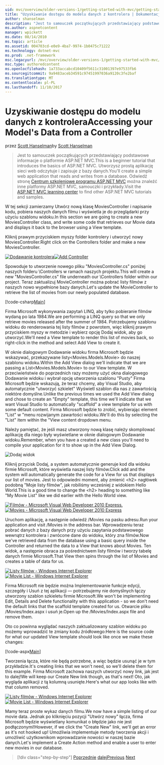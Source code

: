 ```yaml
---
uid: mvc/overview/older-versions-1/getting-started-with-mvc/getting-started-with-mvc-part5
title: "Uzyskiwanie dostępu do modelu danych z kontrolera | Dokumentacja firmy Microsoft"
author: shanselman
description: "Jest to samouczek początkujących przedstawiający podstawowe informacje o platformie ASP.NET MVC. Utworzysz prostą aplikację sieci web odczytuje i zapisuje z bazy danych."
ms.author: aspnetcontent
manager: wpickett
ms.date: 08/14/2010
ms.topic: article
ms.assetid: 004703cd-e0e9-4ba7-9974-1b0475c71222
ms.technology: dotnet-mvc
ms.prod: .net-framework
msc.legacyurl: /mvc/overview/older-versions-1/getting-started-with-mvc/getting-started-with-mvc-part5
msc.type: authoredcontent
ms.openlocfilehash: 1a733accabcd10409f5611c31001397e97533fb6
ms.sourcegitcommit: 9a9483aceb34591c97451997036a9120c3fe2baf
ms.translationtype: MT
ms.contentlocale: pl-PL
ms.lasthandoff: 11/10/2017
---
```

<a name="accessing-your-models-data-from-a-controller"></a><span data-ttu-id="fc97b-104">Uzyskiwanie dostępu do modelu danych z kontrolera</span><span class="sxs-lookup"><span data-stu-id="fc97b-104">Accessing your Model's Data from a Controller</span></span>
====================
<span data-ttu-id="fc97b-105">przez [Scott Hanselman](https://github.com/shanselman)</span><span class="sxs-lookup"><span data-stu-id="fc97b-105">by [Scott Hanselman](https://github.com/shanselman)</span></span>

> <span data-ttu-id="fc97b-106">Jest to samouczek początkujących przedstawiający podstawowe informacje o platformie ASP.NET MVC.</span><span class="sxs-lookup"><span data-stu-id="fc97b-106">This is a beginner tutorial that introduces the basics of ASP.NET MVC.</span></span> <span data-ttu-id="fc97b-107">Utworzysz prostą aplikację sieci web odczytuje i zapisuje z bazy danych.</span><span class="sxs-lookup"><span data-stu-id="fc97b-107">You'll create a simple web application that reads and writes from a database.</span></span> <span data-ttu-id="fc97b-108">Odwiedź stronę [Centrum szkoleniowe programu ASP.NET MVC](../../../index.md) można znaleźć inne platformy ASP.NET MVC, samouczki i przykłady.</span><span class="sxs-lookup"><span data-stu-id="fc97b-108">Visit the [ASP.NET MVC learning center](../../../index.md) to find other ASP.NET MVC tutorials and samples.</span></span>


<span data-ttu-id="fc97b-109">W tej sekcji zamierzamy Utwórz nową klasę MoviesController i napisanie kodu, pobiera naszych danych filmu i wyświetla je do przeglądarki przy użyciu szablonu widoku.</span><span class="sxs-lookup"><span data-stu-id="fc97b-109">In this section we are going to create a new MoviesController class, and write some code that retrieves our Movie data and displays it back to the browser using a View template.</span></span>

<span data-ttu-id="fc97b-110">Kliknij prawym przyciskiem myszy folder kontrolery i utworzyć nowy MoviesController.</span><span class="sxs-lookup"><span data-stu-id="fc97b-110">Right click on the Controllers folder and make a new MoviesController.</span></span>

<span data-ttu-id="fc97b-111">[![Dodawanie kontrolera](getting-started-with-mvc-part5/_static/image2.png)](getting-started-with-mvc-part5/_static/image1.png)</span><span class="sxs-lookup"><span data-stu-id="fc97b-111">[![Add Controller](getting-started-with-mvc-part5/_static/image2.png)](getting-started-with-mvc-part5/_static/image1.png)</span></span>

<span data-ttu-id="fc97b-112">Spowoduje to utworzenie nowego pliku "MoviesController.cs" poniżej naszych folderu \Controllers w ramach naszych projektu.</span><span class="sxs-lookup"><span data-stu-id="fc97b-112">This will create a new "MoviesController.cs" file underneath our \Controllers folder within our project.</span></span> <span data-ttu-id="fc97b-113">Teraz zaktualizuj MovieController można pobrać listy filmów z naszych nowo wypełnione bazy danych.</span><span class="sxs-lookup"><span data-stu-id="fc97b-113">Let's update the MovieController to retrieve the list of movies from our newly populated database.</span></span>

[!code-csharp[Main](getting-started-with-mvc-part5/samples/sample1.cs)]

<span data-ttu-id="fc97b-114">Firma Microsoft wykonywania zapytań LINQ, aby tylko pobieranie filmów wydaną po lata 1984.</span><span class="sxs-lookup"><span data-stu-id="fc97b-114">We are performing a LINQ query so that we only retrieve movies released after the summer of 1984.</span></span> <span data-ttu-id="fc97b-115">Potrzebujemy szablonu widoku do renderowania tej listy filmów z powrotem, więc kliknij prawym przyciskiem myszy w metodzie i wybierz opcję Dodaj widok, aby go utworzyć.</span><span class="sxs-lookup"><span data-stu-id="fc97b-115">We'll need a View template to render this list of movies back, so right-click in the method and select Add View to create it.</span></span>

<span data-ttu-id="fc97b-116">W oknie dialogowym Dodawanie widoku firma Microsoft będzie wskazywać, przekazywane listy&lt;Movies.Models.Movie&gt; do naszej szablonu widoku.</span><span class="sxs-lookup"><span data-stu-id="fc97b-116">Within the Add View dialog we'll indicate that we are passing a List&lt;Movies.Models.Movie&gt; to our View template.</span></span> <span data-ttu-id="fc97b-117">W przeciwieństwie do poprzednich razy możemy użyć okna dialogowego Dodawanie widoku i wybrał opcję utworzenia szablonu "Pusty" Firma Microsoft będzie wskazują, że teraz chcemy, aby Visual Studio, aby automatycznie "utworzyć szkielet" Wyświetl szablon dla nas z zawartością niektóre domyślne.</span><span class="sxs-lookup"><span data-stu-id="fc97b-117">Unlike the previous times we used the Add View dialog and chose to create an "Empty" template, this time we'll indicate that we want Visual Studio to automatically "scaffold" a view template for us with some default content.</span></span> <span data-ttu-id="fc97b-118">Firma Microsoft będzie to zrobić, wybierając element "List" w "menu rozwijanym zawartości widoku.</span><span class="sxs-lookup"><span data-stu-id="fc97b-118">We'll do this by selecting the "List" item within the "View content dropdown menu.</span></span>

<span data-ttu-id="fc97b-119">Należy pamiętać, że jeśli masz utworzony nową klasę należy skompilować aplikację dla niego były wyświetlane w oknie dialogowym Dodawanie widoku.</span><span class="sxs-lookup"><span data-stu-id="fc97b-119">Remember, when you have a created a new class you'll need to compile your application for it to show up in the Add View Dialog.</span></span>

![Dodaj widok](getting-started-with-mvc-part5/_static/image3.png)

<span data-ttu-id="fc97b-121">Kliknij przycisk Dodaj, a system automatycznie generuje kod dla widoku firmie Microsoft, które wyświetla naszej listy filmów.</span><span class="sxs-lookup"><span data-stu-id="fc97b-121">Click add and the system will automatically generate the code for a View for us that displays our list of movies.</span></span> <span data-ttu-id="fc97b-122">Jest to odpowiedni moment, aby zmienić &lt;h2&gt; nagłówek podobną "Moje listy filmów", jak robiliśmy wcześniej z widokiem Hello World.</span><span class="sxs-lookup"><span data-stu-id="fc97b-122">This is a good time to change the &lt;h2&gt; heading to something like "My Movie List" like we did earlier with the Hello World view.</span></span>

<span data-ttu-id="fc97b-123">[![Filmów - Microsoft Visual Web Developer 2010 Express.](getting-started-with-mvc-part5/_static/image5.png)](getting-started-with-mvc-part5/_static/image4.png)</span><span class="sxs-lookup"><span data-stu-id="fc97b-123">[![Movies - Microsoft Visual Web Developer 2010 Express](getting-started-with-mvc-part5/_static/image5.png)](getting-started-with-mvc-part5/_static/image4.png)</span></span>

<span data-ttu-id="fc97b-124">Uruchom aplikację, a następnie odwiedź /Movies na pasku adresu.</span><span class="sxs-lookup"><span data-stu-id="fc97b-124">Run your application and visit /Movies in the address bar.</span></span> <span data-ttu-id="fc97b-125">Wprowadzeniu teraz pobrać danych z bazy danych przy użyciu zapytania podstawowego wewnątrz kontrolera i zwrócone dane do widoku, który zna filmów.</span><span class="sxs-lookup"><span data-stu-id="fc97b-125">Now we've retrieved data from the database using a basic query inside the Controller and returned the data to a View that knows about Movies.</span></span> <span data-ttu-id="fc97b-126">Ten widok, a następnie obraca za pośrednictwem listy filmów i tworzy tabelę danych firmie Microsoft.</span><span class="sxs-lookup"><span data-stu-id="fc97b-126">That View then spins through the list of Movies and creates a table of data for us.</span></span>

<span data-ttu-id="fc97b-127">[![Listy filmów - Windows Internet Explorer](getting-started-with-mvc-part5/_static/image7.png)](getting-started-with-mvc-part5/_static/image6.png)</span><span class="sxs-lookup"><span data-stu-id="fc97b-127">[![Movie List - Windows Internet Explorer](getting-started-with-mvc-part5/_static/image7.png)](getting-started-with-mvc-part5/_static/image6.png)</span></span>

<span data-ttu-id="fc97b-128">Firma Microsoft nie będzie można Implementowanie funkcje edycji, szczegóły i Usuń z tej aplikacji — potrzebujemy nie domyślnych łączy utworzony szablon szkieletu firmie Microsoft.</span><span class="sxs-lookup"><span data-stu-id="fc97b-128">We won't be implementing Edit, Details and Delete functionality with this application - so we don't need the default links that the scaffold template created for us.</span></span> <span data-ttu-id="fc97b-129">Otwarcie pliku /Movies/Index.aspx i usuń je.</span><span class="sxs-lookup"><span data-stu-id="fc97b-129">Open up the /Movies/Index.aspx file and remove them.</span></span>

<span data-ttu-id="fc97b-130">Oto co powinna wyglądać naszych zaktualizowany szablon widoku po możemy wprowadzić te zmiany kodu źródłowego:</span><span class="sxs-lookup"><span data-stu-id="fc97b-130">Here is the source code for what our updated View template should look like once we make these changes:</span></span>

[!code-aspx[Main](getting-started-with-mvc-part5/samples/sample2.aspx)]

<span data-ttu-id="fc97b-131">Tworzenia łącza, które nie będą potrzebne, a więc będzie usunąć je w tym przykładzie.</span><span class="sxs-lookup"><span data-stu-id="fc97b-131">It's creating links that we won't need, so we'll delete them for this example.</span></span> <span data-ttu-id="fc97b-132">Firma Microsoft zachowa naszych utworzyć nowy link, jak jest to dalej!</span><span class="sxs-lookup"><span data-stu-id="fc97b-132">We will keep our Create New link though, as that's next!</span></span> <span data-ttu-id="fc97b-133">Oto, jak wygląda aplikacji z tą kolumną usunięte.</span><span class="sxs-lookup"><span data-stu-id="fc97b-133">Here's what our app looks like with that column removed.</span></span>

<span data-ttu-id="fc97b-134">[![Listy filmów - Windows Internet Explorer](getting-started-with-mvc-part5/_static/image9.png)](getting-started-with-mvc-part5/_static/image8.png)</span><span class="sxs-lookup"><span data-stu-id="fc97b-134">[![Movie List - Windows Internet Explorer](getting-started-with-mvc-part5/_static/image9.png)](getting-started-with-mvc-part5/_static/image8.png)</span></span>

<span data-ttu-id="fc97b-135">Mamy teraz proste wykaz danych filmu.</span><span class="sxs-lookup"><span data-stu-id="fc97b-135">We now have a simple listing of our movie data.</span></span> <span data-ttu-id="fc97b-136">Jednak po kliknięciu pozycji "Utwórz nowy" łącza, firma Microsoft będzie wyświetlany komunikat o błędzie jako nie jest podłączonymi!</span><span class="sxs-lookup"><span data-stu-id="fc97b-136">However, if we click the "Create New" link, we'll get an error as it's not hooked up!</span></span> <span data-ttu-id="fc97b-137">Umożliwia implementuje metody tworzenia akcji i umożliwić użytkownikom wprowadzanie nowości w naszej bazie danych.</span><span class="sxs-lookup"><span data-stu-id="fc97b-137">Let's implement a Create Action method and enable a user to enter new movies in our database.</span></span>

>[!div class="step-by-step"]
<span data-ttu-id="fc97b-138">[Poprzednie](getting-started-with-mvc-part4.md)
[dalej](getting-started-with-mvc-part6.md)</span><span class="sxs-lookup"><span data-stu-id="fc97b-138">[Previous](getting-started-with-mvc-part4.md)
[Next](getting-started-with-mvc-part6.md)</span></span>
